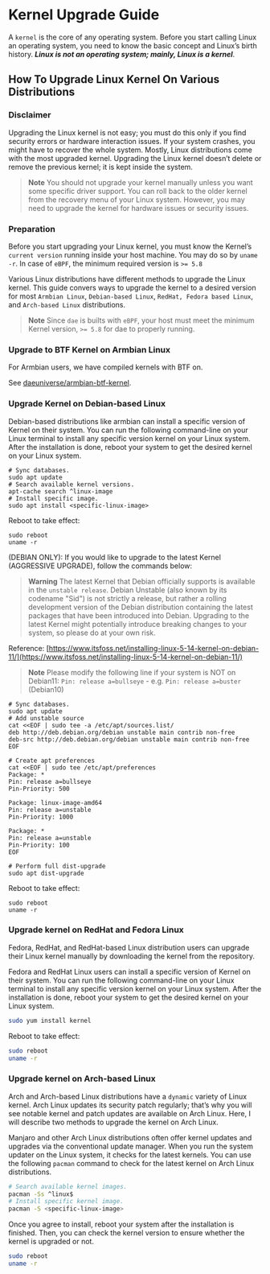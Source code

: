 # Kernel Upgrade Guide

A `kernel` is the core of any operating system. Before you start calling Linux an operating system, you need to know the basic concept and Linux’s birth history. **_Linux is not an operating system; mainly, Linux is a kernel_**.

## How To Upgrade Linux Kernel On Various Distributions

### Disclaimer

Upgrading the Linux kernel is not easy; you must do this only if you find security errors or hardware interaction issues. If your system crashes, you might have to recover the whole system. Mostly, Linux distributions come with the most upgraded kernel. Upgrading the Linux kernel doesn’t delete or remove the previous kernel; it is kept inside the system.

> **Note**
> You should not upgrade your kernel manually unless you want some specific driver support. You can roll back to the older kernel from the recovery menu of your Linux system. However, you may need to upgrade the kernel for hardware issues or security issues.

### Preparation

Before you start upgrading your Linux kernel, you must know the Kernel’s `current version` running inside your host machine. You may do so by `uname -r`. In case of `eBPF`, the minimum required version is `>= 5.8`

Various Linux distributions have different methods to upgrade the Linux kernel. This guide convers ways to upgrade the kernel to a desired version for most `Armbian Linux`, `Debian-based Linux`, `RedHat, Fedora based Linux`, and `Arch-based Linux` distributions.

> **Note**
> Since `dae` is builts with `eBPF`, your host must meet the minimum Kernel version, `>= 5.8` for dae to properly running.

### Upgrade to BTF Kernel on Armbian Linux

For Armbian users, we have compiled kernels with BTF on.

See [daeuniverse/armbian-btf-kernel](https://github.com/daeuniverse/armbian-btf-kernel).

### Upgrade Kernel on Debian-based Linux

Debian-based distributions like armbian can install a specific version of Kernel on their system. You can run the following command-line on your Linux terminal to install any specific version kernel on your Linux system. After the installation is done, reboot your system to get the desired kernel on your Linux system.

```shell
# Sync databases.
sudo apt update
# Search available kernel versions.
apt-cache search ^linux-image
# Install specific image.
sudo apt install <specific-linux-image>
```

Reboot to take effect:

```shell
sudo reboot
uname -r
```

(DEBIAN ONLY): If you would like to upgrade to the latest Kernel (AGGRESSIVE UPGRADE), follow the commands below:

> **Warning**
> The latest Kernel that Debian officially supports is available in the `unstable release`. Debian Unstable (also known by its codename "Sid") is not strictly a release, but rather a rolling development version of the Debian distribution containing the latest packages that have been introduced into Debian. Upgrading to the latest Kernel might potentially introduce breaking changes to your system, so please do at your own risk.

Reference: [https://www.itsfoss.net/installing-linux-5-14-kernel-on-debian-11/](https://www.itsfoss.net/installing-linux-5-14-kernel-on-debian-11/)

> **Note**
> Please modify the following line if your system is NOT on Debian11: `Pin: release a=bullseye` - e.g. `Pin: release a=buster` (Debian10)

```shell
# Sync databases.
sudo apt update
# Add unstable source
cat <<EOF | sudo tee -a /etc/apt/sources.list/
deb http://deb.debian.org/debian unstable main contrib non-free
deb-src http://deb.debian.org/debian unstable main contrib non-free
EOF

# Create apt preferences
cat <<EOF | sudo tee /etc/apt/preferences
Package: *
Pin: release a=bullseye
Pin-Priority: 500

Package: linux-image-amd64
Pin: release a=unstable
Pin-Priority: 1000

Package: *
Pin: release a=unstable
Pin-Priority: 100
EOF

# Perform full dist-upgrade
sudo apt dist-upgrade
```

Reboot to take effect:

```shell
sudo reboot
uname -r
```

### Upgrade kernel on RedHat and Fedora Linux

Fedora, RedHat, and RedHat-based Linux distribution users can upgrade their Linux kernel manually by downloading the kernel from the repository.

Fedora and RedHat Linux users can install a specific version of Kernel on their system. You can run the following command-line on your Linux terminal to install any specific version kernel on your Linux system. After the installation is done, reboot your system to get the desired kernel on your Linux system.

```bash
sudo yum install kernel
```

Reboot to take effect:

```bash
sudo reboot
uname -r
```

### Upgrade kernel on Arch-based Linux

Arch and Arch-based Linux distributions have a `dynamic` variety of Linux kernel. Arch Linux updates its security patch regularly; that’s why you will see notable kernel and patch updates are available on Arch Linux. Here, I will describe two methods to upgrade the kernel on Arch Linux.

Manjaro and other Arch Linux distributions often offer kernel updates and upgrades via the conventional update manager. When you run the system updater on the Linux system, it checks for the latest kernels. You can use the following `pacman` command to check for the latest kernel on Arch Linux distributions.

```bash
# Search available kernel images.
pacman -Ss ^linux$
# Install specific kernel image.
pacman -S <specific-linux-image>
```

Once you agree to install, reboot your system after the installation is finished. Then, you can check the kernel version to ensure whether the kernel is upgraded or not.

```bash
sudo reboot
uname -r
```
